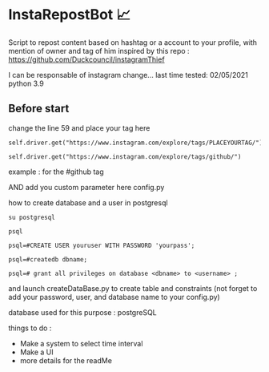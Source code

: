 # InstaRepostBot 📈
Script to repost content based on hashtag or a account to your profile, with mention of owner and tag of him
inspired by this repo : https://github.com/Duckcouncil/instagramThief

I can be responsable of instagram change... 
last time tested: 
02/05/2021 python 3.9

<h2>Before start</h2>
change the line 59 and place your tag here

```
self.driver.get("https://www.instagram.com/explore/tags/PLACEYOURTAG/")
```


```
self.driver.get("https://www.instagram.com/explore/tags/github/")
```
example : for the #github tag

AND add you custom parameter here config.py

how to create database and a user in postgresql

```
su postgresql
```

```
psql
```

```
psql=#CREATE USER youruser WITH PASSWORD 'yourpass';
```

```
psql=#createdb dbname;
```

```
psql=# grant all privileges on database <dbname> to <username> ;
```

and launch createDataBase.py to create table and constraints (not forget to add your password, user, and database name to your config.py)

database used for this purpose : postgreSQL 

things to do :
+ Make a system to select time interval
+ Make a UI 
+ more details for the readMe
